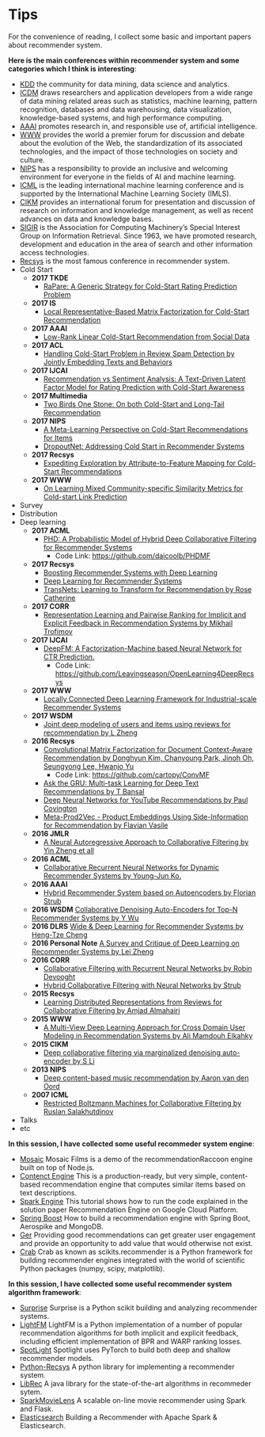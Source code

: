 # Tips
For the convenience of reading, I collect some basic and important papers about recommender system.

**Here is the main conferences within recommender system and some categories which I think is interesting**:
 - [KDD](http://www.kdd.org/) the community for data mining, data science and analytics.
 - [ICDM](http://www.cs.uvm.edu/~icdm/) draws researchers and application developers from a wide range of data mining related areas such as statistics, machine learning, pattern recognition, databases and data warehousing, data visualization, knowledge-based systems, and high performance computing. 
 - [AAAI](https://www.aaai.org/)  promotes research in, and responsible use of, artificial intelligence.
 - [WWW](http://www.iw3c2.org/) provides the world a premier forum for discussion and debate about the evolution of the Web, the standardization of its associated technologies, and the impact of those technologies on society and culture.
 - [NIPS](https://nips.cc/) has a responsibility to provide an inclusive and welcoming environment for everyone in the fields of AI and machine learning.
 - [ICML](https://icml.cc/) is the leading international machine learning conference and is supported by the International Machine Learning Society (IMLS).
 - [CIKM](http://www.cikmconference.org/) provides an international forum for presentation and discussion of research on information and knowledge management, as well as recent advances on data and knowledge bases.
 - [SIGIR](http://sigir.org/)  is the Association for Computing Machinery’s Special Interest Group on Information Retrieval. Since 1963, we have promoted research, development and education in the area of search and other information access technologies.
 - [Recsys](https://recsys.acm.org/) is the most famous conference in recommender system. 
 - Cold Start
   - **2017 TKDE**
     - [RaPare: A Generic Strategy for Cold-Start Rating Prediction Problem](https://dl.acm.org/citation.cfm?doid=3108148)
   - **2017 IS**
     - [Local Representative-Based Matrix Factorization for Cold-Start Recommendation ](https://dl.acm.org/citation.cfm?doid=3108148)
   - **2017 AAAI**
     - [Low-Rank Linear Cold-Start Recommendation from Social Data](https://aaai.org/ocs/index.php/AAAI/AAAI17/paper/view/14828)
   - **2017 ACL**
     - [Handling Cold-Start Problem in Review Spam Detection by Jointly Embedding Texts and Behaviors](http://aclweb.org/anthology/P17-1034)
   - **2017 IJCAI**
     - [Recommendation vs Sentiment Analysis: A Text-Driven Latent Factor Model for Rating Prediction with Cold-Start Awareness](https://www.ijcai.org/proceedings/2017/382)
   - **2017 Multimedia**
     - [Two Birds One Stone: On both Cold-Start and Long-Tail Recommendation ](https://dl.acm.org/citation.cfm?doid=3123266.3123316)
   - **2017 NIPS**
     - [A Meta-Learning Perspective on Cold-Start Recommendations for Items ](http://papers.nips.cc/paper/7266-a-meta-learning-perspective-on-cold-start-recommendations-for-items)
     - [DropoutNet: Addressing Cold Start in Recommender Systems ](http://papers.nips.cc/paper/7081-dropoutnet-addressing-cold-start-in-recommender-systems)
   - **2017 Recsys**
     - [Expediting Exploration by Attribute-to-Feature Mapping for Cold-Start Recommendations](https://dl.acm.org/citation.cfm?doid=3109859.3109880)
   - **2017 WWW**
     - [On Learning Mixed Community-specific Similarity Metrics for Cold-start Link Prediction](https://dl.acm.org/citation.cfm?doid=3041021.3054269)
 - Survey
 - Distribution
 - Deep learning
   - **2017 ACML** 
     - [PHD: A Probabilistic Model of Hybrid Deep Collaborative Filtering for Recommender Systems ](http://www.acml-conf.org/2017/conference/accepted-papers/)
       - Code Link: https://github.com/daicoolb/PHDMF
   - **2017 Recsys**   
     - [Boosting Recommender Systems with Deep Learning ](https://dl.acm.org/citation.cfm?doid=3109859.3109926)
     - [Deep Learning for Recommender Systems ](https://dl.acm.org/citation.cfm?doid=3109859.3109933)
     - [TransNets: Learning to Transform for Recommendation  by Rose Catherine ](https://arxiv.org/abs/1704.02298) 
   - **2017 CORR** 
     - [Representation Learning and Pairwise Ranking for Implicit and Explicit Feedback in Recommendation Systems by Mikhail Trofimov ](https://arxiv.org/abs/1705.00105)
   - **2017 IJCAI** 
     - [DeepFM: A Factorization-Machine based Neural Network for CTR Prediction. ](https://arxiv.org/abs/1703.04247) 
       - Code Link: https://github.com/Leavingseason/OpenLearning4DeepRecsys
   - **2017 WWW** 
     - [Locally Connected Deep Learning Framework for Industrial-scale Recommender Systems ](https://dl.acm.org/citation.cfm?doid=3041021.3054227)
   - **2017 WSDM** 
     - [Joint deep modeling of users and items using reviews for recommendation by L Zheng ](https://arxiv.org/pdf/1701.04783)
   - **2016 Recsys** 
     - [Convolutional Matrix Factorization for Document Context-Aware Recommendation by Donghyun Kim, Chanyoung Park, Jinoh Oh, Seungyong Lee, Hwanjo Yu](http://dm.postech.ac.kr/~cartopy/ConvMF/)
       - Code Link: https://github.com/cartopy/ConvMF
     - [Ask the GRU: Multi-task Learning for Deep Text Recommendations by T Bansal ](https://arxiv.org/pdf/1609.02116.pdf)
     - [Deep Neural Networks for YouTube Recommendations by Paul Covington ](https://static.googleusercontent.com/media/research.google.com/en//pubs/archive/45530.pdf)
     - [Meta-Prod2Vec - Product Embeddings Using Side-Information for Recommendation by Flavian Vasile ](https://arxiv.org/pdf/1607.07326.pdf)
   - **2016 JMLR** 
     - [A Neural Autoregressive Approach to Collaborative Filtering by Yin Zheng et all ](http://proceedings.mlr.press/v48/zheng16.pdf)
   - **2016 ACML** 
     - [Collaborative Recurrent Neural Networks for Dynamic Recommender Systems by Young-Jun Ko. ](http://proceedings.mlr.press/v63/ko101.pdf)
   - **2016 AAAI** 
     - [Hybrid Recommender System based on Autoencoders by Florian Strub ](https://arxiv.org/pdf/1606.07659.pdf) 
   - **2016 WSDM** [Collaborative Denoising Auto-Encoders for Top-N Recommender Systems by Y Wu ](http://alicezheng.org/papers/wsdm16-cdae.pdf)
   - **2016 DLRS** [Wide & Deep Learning for Recommender Systems by Heng-Tze Cheng ](https://arxiv.org/abs/1606.07792)
   - **2016 Personal Note** [A Survey and Critique of Deep Learning on Recommender Systems by Lei Zheng ](http://bdsc.lab.uic.edu/docs/survey-critique-deep.pdf)
   - **2016 CORR** 
     - [Collaborative Filtering with Recurrent Neural Networks by Robin Devooght ](https://arxiv.org/pdf/1608.07400.pdf)
     - [Hybrid Collaborative Filtering with Neural Networks by Strub](https://pdfs.semanticscholar.org/fcbd/179590c30127cafbd00fd7087b47818406bc.pdf)
   - **2015 Recsys** 
     - [Learning Distributed Representations from Reviews for Collaborative Filtering by Amjad Almahairi ](http://dl.acm.org/citation.cfm?id=2800192)
   - **2015 WWW** 
     - [A Multi-View Deep Learning Approach for Cross Domain User Modeling in Recommendation Systems by Ali Mamdouh Elkahky ](http://sonyis.me/paperpdf/frp1159-songA-www-2015.pdf)
   - **2015 CIKM** 
     - [Deep collaborative filtering via marginalized denoising auto-encoder by S Li ](https://pdfs.semanticscholar.org/ff29/2f00055d8221c42d4831679db9d3872b6fbd.pdf)
   - **2013 NIPS** 
     - [Deep content-based music recommendation by Aaron van den Oord ](https://papers.nips.cc/paper/5004-deep-content-based-music-recommendation.pdf)
   - **2007 ICML** 
     - [Restricted Boltzmann Machines for Collaborative Filtering by Ruslan Salakhutdinov](http://www.machinelearning.org/proceedings/icml2007/papers/407.pdf)
 - Talks
 - etc
 
**In this session, I have collected some useful recommeder system engine**:
 - [Mosaic](https://github.com/guymorita/Mosaic-Films---Recommendation-Engine-Demo) Mosaic Films is a demo of the recommendationRaccoon engine built on top of Node.js.
 - [Contenct Engine](https://github.com/groveco/content-engine) This is a production-ready, but very simple, content-based recommendation engine that computes similar items based on text descriptions.
 - [Spark Engine](https://github.com/GoogleCloudPlatform/spark-recommendation-engine) This tutorial shows how to run the code explained in the solution paper Recommendation Engine on Google Cloud Platform. 
 - [Spring Boost](https://github.com/aerospike/recommendation-engine-example) How to build a recommendation engine with Spring Boot, Aerospike and MongoDB.
 - [Ger](https://github.com/grahamjenson/ger) Providing good recommendations can get greater user engagement and provide an opportunity to add value that would otherwise not exist.
 - [Crab](https://muricoca.github.io/crab/index.html) Crab as known as scikits.recommender is a Python framework for building recommender engines integrated with the world of scientific Python packages (numpy, scipy, matplotlib).

**In this session, I have collected some useful recommender system algorithm framework**:
 - [Surprise](https://github.com/NicolasHug/Surprise) Surprise is a Python scikit building and analyzing recommender systems.
 - [LightFM](https://github.com/lyst/lightfm) LightFM is a Python implementation of a number of popular recommendation algorithms for both implicit and explicit feedback, including efficient implementation of BPR and WARP ranking losses.
 - [SpotLight](https://github.com/maciejkula/spotlight) Spotlight uses PyTorch to build both deep and shallow recommender models.
 - [Python-Recsys](https://github.com/ocelma/python-recsys) A python library for implementing a recommender system.
 - [LibRec](https://www.librec.net/) A java library for the state-of-the-art algorithms in recommeder sytem.
 - [SparkMovieLens](https://github.com/jadianes/spark-movie-lens) A scalable on-line movie recommender using Spark and Flask.
 - [Elasticsearch](https://github.com/IBM/elasticsearch-spark-recommender) Building a Recommender with Apache Spark & Elasticsearch.

